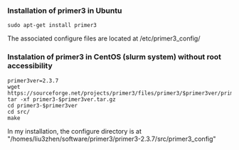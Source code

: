 ### Installation of primer3 in Ubuntu
```
sudo apt-get install primer3
```
The associated configure files are located at /etc/primer3_config/

### Instalation of primer3 in CentOS (slurm system) without root accessibility
```
primer3ver=2.3.7
wget  https://sourceforge.net/projects/primer3/files/primer3/$primer3ver/primer3-$primer3ver.tar.gz
tar -xf primer3-$primer3ver.tar.gz 
cd primer3-$primer3ver
cd src/
make
```
In my installation, the configure directory is at "/homes/liu3zhen/software/primer3/primer3-2.3.7/src/primer3_config"
